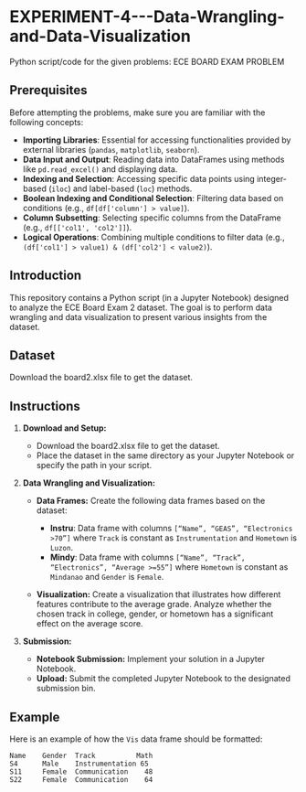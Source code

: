 # EXPERIMENT-4---Data-Wrangling-and-Data-Visualization

Python script/code for the given problems: ECE BOARD EXAM PROBLEM
## Prerequisites

Before attempting the problems, make sure you are familiar with the following concepts:

- **Importing Libraries**: Essential for accessing functionalities provided by external libraries (`pandas`, `matplotlib`, `seaborn`).
- **Data Input and Output**: Reading data into DataFrames using methods like `pd.read_excel()` and displaying data.
- **Indexing and Selection**: Accessing specific data points using integer-based (`iloc`) and label-based (`loc`) methods.
- **Boolean Indexing and Conditional Selection**: Filtering data based on conditions (e.g., `df[df['column'] > value]`).
- **Column Subsetting**: Selecting specific columns from the DataFrame (e.g., `df[['col1', 'col2']]`).
- **Logical Operations**: Combining multiple conditions to filter data (e.g., `(df['col1'] > value1) & (df['col2'] < value2)`).

## Introduction

This repository contains a Python script (in a Jupyter Notebook) designed to analyze the ECE Board Exam 2 dataset. The goal is to perform data wrangling and data visualization to present various insights from the dataset.

## Dataset

Download the board2.xlsx file to get the dataset.

## Instructions

1. **Download and Setup:**
   - Download the board2.xlsx file to get the dataset.
   - Place the dataset in the same directory as your Jupyter Notebook or specify the path in your script.

2. **Data Wrangling and Visualization:**
   - **Data Frames:**
     Create the following data frames based on the dataset:
     - **Instru**: Data frame with columns `[“Name”, “GEAS”, “Electronics >70”]` where `Track` is constant as `Instrumentation` and `Hometown` is `Luzon`.
     - **Mindy**: Data frame with columns `[“Name”, “Track”, “Electronics”, “Average >=55”]` where `Hometown` is constant as `Mindanao` and `Gender` is `Female`.

   - **Visualization:**
     Create a visualization that illustrates how different features contribute to the average grade. Analyze whether the chosen track in college, gender, or hometown has a significant effect on the average score.

3. **Submission:**
   - **Notebook Submission:**
     Implement your solution in a Jupyter Notebook.
   - **Upload:**
     Submit the completed Jupyter Notebook to the designated submission bin.


## Example

Here is an example of how the `Vis` data frame should be formatted:
```plaintext
Name    Gender  Track          Math
S4      Male    Instrumentation 65
S11     Female  Communication    48
S22     Female  Communication    64
